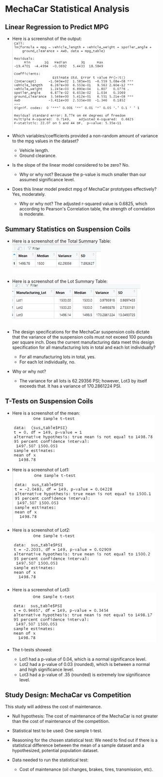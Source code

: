 

# MechaCar Statistical Analysis

## Linear Regression to Predict MPG

- Here is a screenshot of the output:
![](./Resources/del1.png)

- Which variables/coefficients provided a non-random amount of variance to the mpg values in the dataset?    
  - Vehicle length.
  - Ground clearance.
  
- Is the slope of the linear model considered to be zero? No.
  
  - Why or why not? Because the p-value is much smaller than our assumed significance level.
  
- Does this linear model predict mpg of MechaCar prototypes effectively?  Yes, moderately.
  
  - Why or why not? The adjusted r-squared value is 0.6825, which according to Pearson's Correlation table, the strength of correlation is moderate.

## Summary Statistics on Suspension Coils

- Here is a screenshot of the Total Summary Table:
![](./Resources/total_summary.png) 


- Here is a screenshot of the Lot Summary Table:
![](./Resources/lot_summary.png) 


- The design specifications for the MechaCar suspension coils dictate that the variance of the suspension coils must not exceed 100 pounds per square inch. Does the current manufacturing data meet this design specification for all manufacturing lots in total and each lot individually? 
    - For all manufacturing lots in total, yes.  
    - For each lot individually, no. 
    
- Why or why not? 
  
    - The variance for all lots is 62.29356 PSI; however, Lot3 by itself exceeds that. It has a variance of 170.2861224 PSI.

## T-Tests on Suspension Coils
- Here is a screenshot of the mean:
![](./Resources/simple_mean.png) 


- Here is a screenshot of Lot1:
![](./Resources/lot1.png) 


- Here is a screenshot of Lot2:
![](./Resources/lot2.png) 


- Here is a screenshot of Lot3:
![](./Resources/lot3.png) 


- The t-tests showed:

  - Lot1 had a p-value of 0.04, which is a normal significance level.
  - Lot2 had a p-value of 0.03 (rounded), which is between a normal and high significance level.
  - Lot3 had a p-value of .35 (rounded) is extremely low significance level.


## Study Design: MechaCar vs Competition
This study will address the cost of maintenance.

- Null hypothesis: The cost of maintenance of the MechaCar is not greater than the cost of maintenance of the competition. 

- Statistical test to be used: One sample t-test.

- Reasoning for the chosen statistical test: We need to find out if there is a statistical difference between the mean of a sample dataset and a hypothesized, potential population dataset. 

- Data needed to run the statistical test:
	
	- Cost of maintenance (oil changes, brakes, tires, transmission, etc).
		
		

